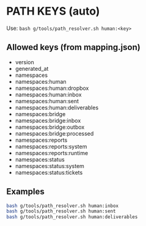 # PATH KEYS (auto)

Use: `bash g/tools/path_resolver.sh human:<key>`

## Allowed keys (from mapping.json)
- version
- generated_at
- namespaces
- namespaces:human
- namespaces:human:dropbox
- namespaces:human:inbox
- namespaces:human:sent
- namespaces:human:deliverables
- namespaces:bridge
- namespaces:bridge:inbox
- namespaces:bridge:outbox
- namespaces:bridge:processed
- namespaces:reports
- namespaces:reports:system
- namespaces:reports:runtime
- namespaces:status
- namespaces:status:system
- namespaces:status:tickets

## Examples
```bash
bash g/tools/path_resolver.sh human:inbox
bash g/tools/path_resolver.sh human:sent
bash g/tools/path_resolver.sh human:deliverables
```
